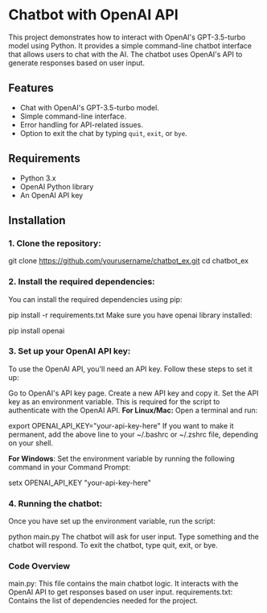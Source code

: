 # Chatbot with OpenAI API

This project demonstrates how to interact with OpenAI's GPT-3.5-turbo model using Python. It provides a simple command-line chatbot interface that allows users to chat with the AI. The chatbot uses OpenAI's API to generate responses based on user input.

## Features

- Chat with OpenAI's GPT-3.5-turbo model.
- Simple command-line interface.
- Error handling for API-related issues.
- Option to exit the chat by typing `quit`, `exit`, or `bye`.

## Requirements

- Python 3.x
- OpenAI Python library
- An OpenAI API key

## Installation

### 1. Clone the repository:

git clone https://github.com/yourusername/chatbot_ex.git
cd chatbot_ex
### 2. Install the required dependencies:
You can install the required dependencies using pip:

pip install -r requirements.txt
Make sure you have openai library installed:

pip install openai
### 3. Set up your OpenAI API key:
To use the OpenAI API, you'll need an API key. Follow these steps to set it up:

Go to OpenAI's API key page.
Create a new API key and copy it.
Set the API key as an environment variable. This is required for the script to authenticate with the OpenAI API.
**For Linux/Mac:**
Open a terminal and run:

export OPENAI_API_KEY="your-api-key-here"
If you want to make it permanent, add the above line to your ~/.bashrc or ~/.zshrc file, depending on your shell.

**For Windows**:
Set the environment variable by running the following command in your Command Prompt:


setx OPENAI_API_KEY "your-api-key-here"
### 4. Running the chatbot:
Once you have set up the environment variable, run the script:

python main.py
The chatbot will ask for user input. Type something and the chatbot will respond. To exit the chatbot, type quit, exit, or bye.

### Code Overview
main.py: This file contains the main chatbot logic. It interacts with the OpenAI API to get responses based on user input.
requirements.txt: Contains the list of dependencies needed for the project.
